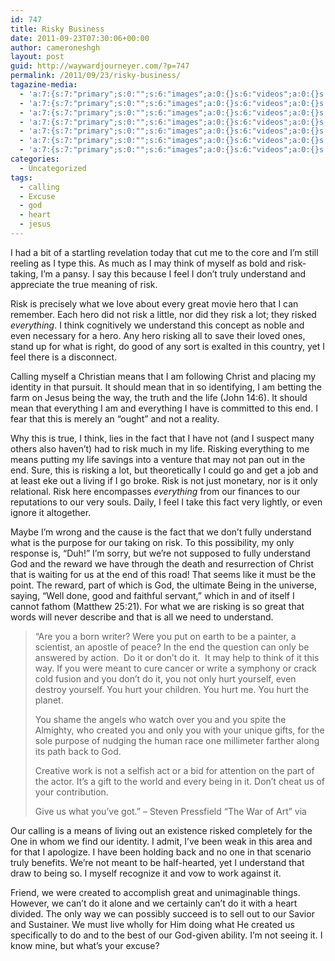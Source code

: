 ```yaml
---
id: 747
title: Risky Business
date: 2011-09-23T07:30:06+00:00
author: cameroneshgh
layout: post
guid: http://waywardjourneyer.com/?p=747
permalink: /2011/09/23/risky-business/
tagazine-media:
  - 'a:7:{s:7:"primary";s:0:"";s:6:"images";a:0:{}s:6:"videos";a:0:{}s:11:"image_count";s:1:"0";s:6:"author";s:8:"19879429";s:7:"blog_id";s:8:"19280981";s:9:"mod_stamp";s:19:"2011-09-23 03:33:36";}'
  - 'a:7:{s:7:"primary";s:0:"";s:6:"images";a:0:{}s:6:"videos";a:0:{}s:11:"image_count";s:1:"0";s:6:"author";s:8:"19879429";s:7:"blog_id";s:8:"19280981";s:9:"mod_stamp";s:19:"2011-09-23 03:33:36";}'
  - 'a:7:{s:7:"primary";s:0:"";s:6:"images";a:0:{}s:6:"videos";a:0:{}s:11:"image_count";s:1:"0";s:6:"author";s:8:"19879429";s:7:"blog_id";s:8:"19280981";s:9:"mod_stamp";s:19:"2011-09-23 03:33:36";}'
  - 'a:7:{s:7:"primary";s:0:"";s:6:"images";a:0:{}s:6:"videos";a:0:{}s:11:"image_count";s:1:"0";s:6:"author";s:8:"19879429";s:7:"blog_id";s:8:"19280981";s:9:"mod_stamp";s:19:"2011-09-23 03:33:36";}'
  - 'a:7:{s:7:"primary";s:0:"";s:6:"images";a:0:{}s:6:"videos";a:0:{}s:11:"image_count";s:1:"0";s:6:"author";s:8:"19879429";s:7:"blog_id";s:8:"19280981";s:9:"mod_stamp";s:19:"2011-09-23 03:33:36";}'
  - 'a:7:{s:7:"primary";s:0:"";s:6:"images";a:0:{}s:6:"videos";a:0:{}s:11:"image_count";s:1:"0";s:6:"author";s:8:"19879429";s:7:"blog_id";s:8:"19280981";s:9:"mod_stamp";s:19:"2011-09-23 03:33:36";}'
  - 'a:7:{s:7:"primary";s:0:"";s:6:"images";a:0:{}s:6:"videos";a:0:{}s:11:"image_count";s:1:"0";s:6:"author";s:8:"19879429";s:7:"blog_id";s:8:"19280981";s:9:"mod_stamp";s:19:"2011-09-23 03:33:36";}'
categories:
  - Uncategorized
tags:
  - calling
  - Excuse
  - god
  - heart
  - jesus
---
```

I had a bit of a startling revelation today that cut me to the core and I&#8217;m still reeling as I type this. As much as I may think of myself as bold and risk-taking, I&#8217;m a pansy. I say this because I feel I don&#8217;t truly understand and appreciate the true meaning of risk.

Risk is precisely what we love about every great movie hero that I can remember. Each hero did not risk a little, nor did they risk a lot; they risked _everything_. I think cognitively we understand this concept as noble and even necessary for a hero. Any hero risking all to save their loved ones, stand up for what is right, do good of any sort is exalted in this country, yet I feel there is a disconnect.

Calling myself a Christian means that I am following Christ and placing my identity in that pursuit. It should mean that in so identifying, I am betting the farm on Jesus being the way, the truth and the life (John 14:6). It should mean that everything I am and everything I have is committed to this end. I fear that this is merely an &#8220;ought&#8221; and not a reality.

Why this is true, I think, lies in the fact that I have not (and I suspect many others also haven&#8217;t) had to risk much in my life. Risking everything to me means putting my life savings into a venture that may not pan out in the end. Sure, this is risking a lot, but theoretically I could go and get a job and at least eke out a living if I go broke. Risk is not just monetary, nor is it only relational. Risk here encompasses _everything_ from our finances to our reputations to our very souls. Daily, I feel I take this fact very lightly, or even ignore it altogether.

Maybe I&#8217;m wrong and the cause is the fact that we don&#8217;t fully understand what is the purpose for our taking on risk. To this possibility, my only response is, &#8220;Duh!&#8221; I&#8217;m sorry, but we&#8217;re not supposed to fully understand God and the reward we have through the death and resurrection of Christ that is waiting for us at the end of this road! That seems like it must be the point. The reward, part of which is God, the ultimate Being in the universe, saying, &#8220;Well done, good and faithful servant,&#8221; which in and of itself I cannot fathom (Matthew 25:21). For what we are risking is so great that words will never describe and that is all we need to understand.

> &#8220;Are you a born writer? Were you put on earth to be a painter, a scientist, an apostle of peace? In the end the question can only be answered by action.  Do it or don’t do it.  It may help to think of it this way. If you were meant to cure cancer or write a symphony or crack cold fusion and you don’t do it, you not only hurt yourself, even destroy yourself. You hurt your children. You hurt me. You hurt the planet.
> 
> You shame the angels who watch over you and you spite the Almighty, who created you and only you with your unique gifts, for the sole purpose of nudging the human race one millimeter farther along its path back to God.
> 
> Creative work is not a selfish act or a bid for attention on the part of the actor. It’s a gift to the world and every being in it. Don’t cheat us of your contribution.
> 
> Give us what you’ve got.&#8221; &#8211; Steven Pressfield &#8220;The War of Art&#8221; via [](http://www.jonacuff.com/blog/a-book-that-changed-how-i-look-at-creativity/ "Jon Acuff")

Our calling is a means of living out an existence risked completely for the One in whom we find our identity. I admit, I&#8217;ve been weak in this area and for that I apologize. I have been holding back and no one in that scenario truly benefits. We&#8217;re not meant to be half-hearted, yet I understand that draw to being so. I myself recognize it and vow to work against it.

Friend, we were created to accomplish great and unimaginable things. However, we can&#8217;t do it alone and we certainly can&#8217;t do it with a heart divided. The only way we can possibly succeed is to sell out to our Savior and Sustainer. We must live wholly for Him doing what He created us specifically to do and to the best of our God-given ability. I&#8217;m not seeing it. I know mine, but what&#8217;s your excuse?